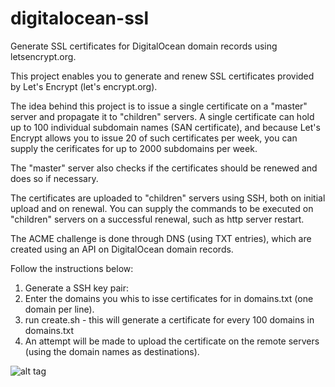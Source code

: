 # digitalocean-ssl
Generate SSL certificates for DigitalOcean domain records using letsencrypt.org.

This project enables you to generate and renew SSL certificates provided by Let's Encrypt (let's encrypt.org).

The idea behind this project is to issue a single certificate on a "master" server and propagate it to "children" servers. A single certificate can hold up to 100 individual subdomain names (SAN certificate), and because Let's Encrypt allows you to issue 20 of such certificates per week, you can supply the cerificates for up to 2000 subdomains per week.

The "master" server also checks if the certificates should be renewed and does so if necessary.

The certificates are uploaded to "children" servers using SSH, both on initial upload and on renewal. You can supply the commands to be executed on "children" servers on a successful renewal, such as http server restart.

The ACME challenge is done through DNS (using TXT entries), which are created using an API on DigitalOcean domain records.

Follow the instructions below:

1. Generate a SSH key pair:
2. Enter the domains you whis to isse certificates for in domains.txt (one domain per line).
3. run create.sh - this will generate a certificate for every 100 domains in domains.txt
4. An attempt will be made to upload the certificate on the remote servers (using the domain names as destinations).

![alt tag](https://igorsaric.github.io/images/cert.svg)
